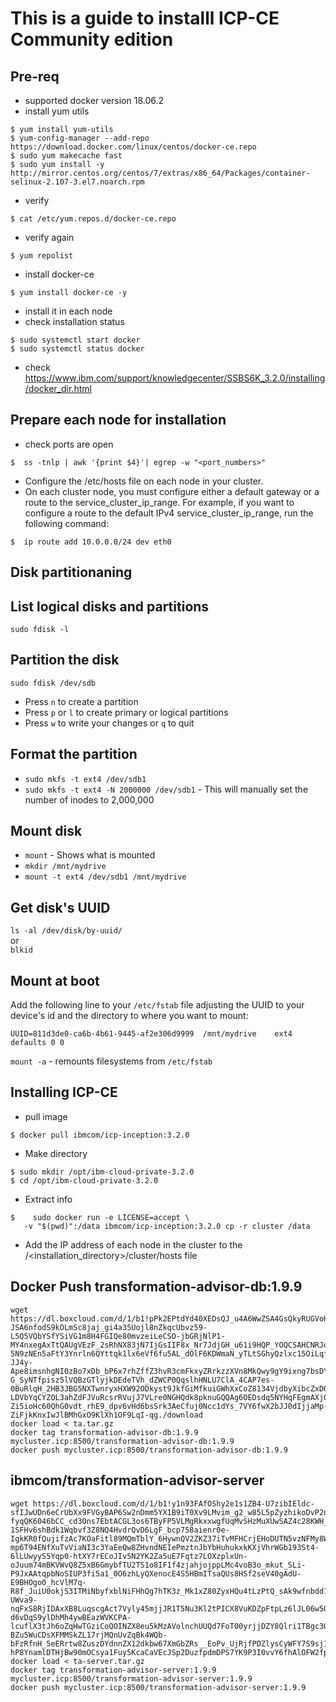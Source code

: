 # This is a guide to installl ICP-CE Community edition 

## Pre-req
- supported docker version 18.06.2
- install yum utils
```
$ yum install yum-utils
$ yum-config-manager --add-repo https://download.docker.com/linux/centos/docker-ce.repo
$ sudo yum makecache fast
$ sudo yum install -y http://mirror.centos.org/centos/7/extras/x86_64/Packages/container-selinux-2.107-3.el7.noarch.rpm
```
- verify 
```
$ cat /etc/yum.repos.d/docker-ce.repo
```
- verify again
```
$ yum repolist
```
- install docker-ce
```
$ yum install docker-ce -y
```
- install it in each node
-  check installation status
```
$ sudo systemctl start docker
$ sudo systemctl status docker
```
- check https://www.ibm.com/support/knowledgecenter/SSBS6K_3.2.0/installing/docker_dir.html

## Prepare each node for installation

- check ports are open
```
$  ss -tnlp | awk '{print $4}'| egrep -w "<port_numbers>"
```

- Configure the /etc/hosts file on each node in your cluster.
- On each cluster node, you must configure either a default gateway or a route to the service_cluster_ip_range.
For example, if you want to configure a route to the default IPv4 service_cluster_ip_range, run the following command:
```
$  ip route add 10.0.0.0/24 dev eth0
```


## Disk partitionaning 

## List logical disks and partitions
`sudo fdisk -l`

## Partition the disk
`sudo fdisk /dev/sdb`

* Press `n` to create a partition
* Press `p` or `l` to create primary or logical partitions
* Press `w` to write your changes or `q` to quit

## Format the partition

* `sudo mkfs -t ext4 /dev/sdb1`
* `sudo mkfs -t ext4 -N 2000000 /dev/sdb1` - This will manually set the number of inodes to 2,000,000

## Mount disk
* `mount` - Shows what is mounted
* `mkdir /mnt/mydrive`
* `mount -t ext4 /dev/sdb1 /mnt/mydrive`

## Get disk's UUID
`ls -al /dev/disk/by-uuid/`  
or  
`blkid`

## Mount at boot

Add the following line to your `/etc/fstab` file adjusting the UUID to your device's id and the directory to where you want to mount:

`UUID=811d3de0-ca6b-4b61-9445-af2e306d9999	/mnt/mydrive	ext4	defaults 0 0`

`mount -a` - remounts filesystems from `/etc/fstab`

## Installing ICP-CE
- pull image
```
$ docker pull ibmcom/icp-inception:3.2.0
```
- Make directory
```
$ sudo mkdir /opt/ibm-cloud-private-3.2.0
$ cd /opt/ibm-cloud-private-3.2.0
```
- Extract info
```
$    sudo docker run -e LICENSE=accept \
   -v "$(pwd)":/data ibmcom/icp-inception:3.2.0 cp -r cluster /data
```
- Add the IP address of each node in the cluster to the /<installation_directory>/cluster/hosts file

## Docker Push transformation-advisor-db:1.9.9

```
wget https://dl.boxcloud.com/d/1/b1!pPk2EPtdYd40XEDsQJ_u4A6WwZSA4GsQkyRUGVoHEXG8xku0_rEpMDJZhhNRVfYgQfOevzPH3MGmzsrUq4J86ihRnFgEJ9ycG4OxL5yYxBbCNELE1ZSIQD1oeuzYU4UZjzLNYxs-JSA6nfodS9kOLmSc8jaj_gi4a35Uojl8nZkqcUbvz59-L5Q5VQbYSfYSiVG1m8H4FGIQe80mvzeiLeCSO-jbGRjNlP1-MY4nxegAxTtQAUgVEzF_2sRhNX83jN7IjGsIIF8x_Nr7JdjGH_u61i9HQP_YOQCSAHCNRJono9m3KwpqqsE5UvBTW9tlSC1TxPBzZcV0CW_dS6kJSpeYyHmSFUpBnM69hEBkn4EyAio_q02RnEm2loX2XC_QqtARR-5N9zNEn5aFtY3Ynrln6QYttqk1lx6eVf6fu5AL_dOlF6KDWmaN_yTLtSGhyQzlxc15OiLqf7MLqDJWWHwlj1Q-JJ4y-Ape8imsnhgNI0zBo7xDb_bP6x7rhZffZ3hvR3cmFkxyZRrkzzXVn8MkQwy9gY9ixng7bsDYoI2ugMvODMwYbQuWkRrLH8rSgFprn1_9LlKo-G_SyNTfpisz5lVQBzGTlyjkDEdeTVh_dZWCP0QqslhHNLU7ClA_4CAP7es-0BuRlqH_2HB3JBG5NXTwnryxHXW92ODkyst9JkfGiMfkuiGWhXxCoZ8134VjdbyXibcZxDQmoYfZAsnbf3XS_hJbFwXfPxUsckFpmbXdNO7HbuWHnZJ5SeU6du0CJJAPIUxuBq5XFd3G9_IYsLjHEKJsoAKv7kHmPX8dfH2oI8ItcUbtUYmNLjyTXWhNUeyCKYN2WZtiG-LDVbYqCYZOL3ahZdFJVuRcsrRVujJ7VLre0NGHQdk8pknuGQQAg6OEDsdq5NYHqFEgmAXjOqUg1R3yso2XqCZXgFHSUIiMVRP8r3f8C6nEGijgJje6C_e58G4Y_Fgldvziw4m4JEAhIrCOTAkueXX8iLC_MLwYQAMgf3hqCEWQKpYx1c3SDdV6BfJ8E6Q1soIUNK17CSttI1FrRCEgpvlECR_9lk5GisYbqO8FHJJW_Fs0FMhhkhbBhP_MgYkw2I2ArCkzMFXJMgepXh8lBr8t_pSdfSu47APu1V4hrndVdsAV1WmNW_LpXiDAIIK11Okk8EgjUhO1j2D0O7W4EneJfMIgcBNZtscqECHpz5J215jX8XOAikXoLnRlPa_g9CF8Sod6VOOqGFQU4p3DNPeQhIRn5nrjg0qv0vx6WfWMOG_jS_aB2AqABEok4LQnIO5NKR-Zi5ioHc60QhG0vdt_rhE9_dpv6vHd6bsSrk3AeCfuj0Ncc1dYs_7VY6fwX2bJJ0dIjjaMp-ZiFjkKnxIwJlBMhGxO9KlXh1OF9LqI-qg./download
docker load < ta.tar.gz
docker tag transformation-advisor-db:1.9.9 mycluster.icp:8500/transformation-advisor-db:1.9.9
docker push mycluster.icp:8500/transformation-advisor-db:1.9.9
```

## ibmcom/transformation-advisor-server

```
wget https://dl.boxcloud.com/d/1/b1!y1n93FAfOShy2e1s1ZB4-U7zibIEldc-sfIJwUDn6eCrUbXx9FVGyBAP6Sw2nDmm5YX1B9iT0Xv9LMvim_g2_w85L5pZyzhikoDvP2nQ_GEAypNhdWjuh1PTI4e4J2aLJo0UtZpVsM26YO-fyqQK6046bCC_cd3Ons7EbtACGL3os6TByFP5VLMgRkxxwgfUqMvSHzMuXUwSAZ4c28KWH_K1pGnz3TKBwFuqppSYxj0oL76RPj3epKJFol6Rp3b7lyP6owpgy0PHUGabUN6cHm4bAsqG9c6hgMDcMMjyVrgmYJN9APU0Cf5HIuValL94fNHO8k0V2zrroKhleYSDAfBGdrrilt1QwO8dDj_1Uz6eCqM5f2eVSA_wOTFUTi9Zle9pAJT_azyaczBLLlPkXQHgWYyUw72X1aidMx3h0NH4l7G_5tDUJYgTCHq_bhhf5pJPnRn3MhCr7vbP_Yz5ZBRiKDs42h1U0WfZYVoFoh21_RnCNsKAqseXI7I-1SFHv6shBdk1Wqbvf3Z8NQ4HvdrQvD6LgF_bcp758aienr0e-IgkKR0fQujifzAc7KOaFitl89MQmTblY_6HywnQV2ZKZ37iTvMFHCrjEHoDUTN5vzNFMy8WvbMbBE9upYhRw4apjaBG2-mp6T94ENfXuTvViaNI3c3YaEeQw8ZHvndNEIePmztnJbYbHuhukxkKXjVhrWGb193St4-6lLUwyyS5Yqp0-htXY7rECoJIv5N2YK2Za5uE7Fqtz7LOXzplxUn-oJuum74mBKVWvQ8Z5xB6GmybfTU2TS1o8IF1f4zjahjojppLMc4voB3o_mkut_SLi-P9JxAAtqpbNoSIUP3fi5a1_0O6zhLyQXenocE4S5HBmITsaQUs8HSf2seV40gAdU-E9BHOgo0_hcVlM7q-R8f_JuiU0okjS3ITMiNbyfxblNiFHhQg7hTK3z_Mk1xZ80ZyxHQu4tLzPtQ_sAk9wfnbdd1NAmx0M5R50iQmJP0Xzy6Ub-UWva9-nqFxS8RjIDAxXB8LuqscgAct7Vyly45mjjJR1T5Nu3Kl2tPICX8VuKDZpFtpLz6lJL06w5OW6N3FdhfKfigC5od6toNq54GvZVztVj6GN-d6vDqS9ylDhMh4ywBEazWVKCPA-lcuflX3tJh6oZqHwTGziCoQOINZX8eu5kMzAVolnchUUQd7FoT00yrjjDZY8Qlri1TBgc3Q-BZu5WuCDsXFMMSkZL17rjMQnUvZqBk4WQb-bFzRfnH_5eERrtw8ZuszDYdnnZX12dkbw67XmGbZRs__EoPv_UjRjfPDZlysCyWFY7S9sj19r-hP8YnamlDTHjBw90mOCsya1Fuy5KcaCaVEcJSp2DuzfpdmDPS7YK9P3I0vvY6fhAlOFW2fp2tO6cniVOL8Z88qyQ../download
docker load < ta-server.tar.gz
docker tag transformation-advisor-server:1.9.9 mycluster.icp:8500/transformation-advisor-server:1.9.9
docker push mycluster.icp:8500/transformation-advisor-server:1.9.9
```
